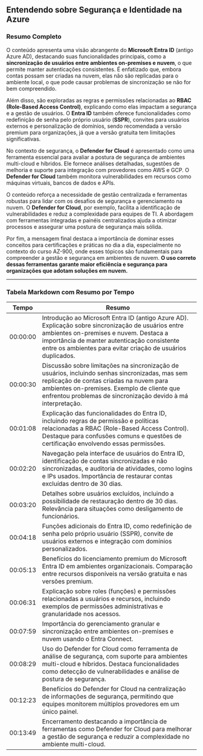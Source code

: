 ## Entendendo sobre Segurança e Identidade na Azure

### Resumo Completo

O conteúdo apresenta uma visão abrangente do **Microsoft Entra ID** (antigo Azure AD), destacando suas funcionalidades principais, como a **sincronização de usuários entre ambientes on-premises e nuvem**, o que permite manter autenticações consistentes. É enfatizado que, embora contas possam ser criadas na nuvem, elas não são replicadas para o ambiente local, o que pode causar problemas de sincronização se não for bem compreendido.

Além disso, são exploradas as regras e permissões relacionadas ao **RBAC (Role-Based Access Control)**, explicando como elas impactam a segurança e a gestão de usuários. O **Entra ID** também oferece funcionalidades como redefinição de senha pelo próprio usuário (**SSPR**), convites para usuários externos e personalização de domínios, sendo recomendada a versão premium para organizações, já que a versão gratuita tem limitações significativas.

No contexto de segurança, o **Defender for Cloud** é apresentado como uma ferramenta essencial para avaliar a postura de segurança de ambientes multi-cloud e híbridos. Ele fornece análises detalhadas, sugestões de melhoria e suporte para integração com provedores como AWS e GCP. O **Defender for Cloud** também monitora vulnerabilidades em recursos como máquinas virtuais, bancos de dados e APIs.

O conteúdo reforça a necessidade de gestão centralizada e ferramentas robustas para lidar com os desafios de segurança e gerenciamento na nuvem. O **Defender for Cloud**, por exemplo, facilita a identificação de vulnerabilidades e reduz a complexidade para equipes de TI. A abordagem com ferramentas integradas e painéis centralizados ajuda a otimizar processos e assegurar uma postura de segurança mais sólida.

Por fim, a mensagem final destaca a importância de dominar esses conceitos para certificações e práticas no dia a dia, especialmente no contexto do curso AZ-900, onde esses tópicos são fundamentais para compreender a gestão e segurança em ambientes de nuvem. **O uso correto dessas ferramentas garante maior eficiência e segurança para organizações que adotam soluções em nuvem.**

---

### Tabela Markdown com Resumo por Tempo

| **Tempo**    | **Resumo**                                                                                                                                                                                                                                                                             |
|--------------|-----------------------------------------------------------------------------------------------------------------------------------------------------------------------------------------------------------------------------------------------------------------------------------------|
| 00:00:00     | Introdução ao Microsoft Entra ID (antigo Azure AD). Explicação sobre sincronização de usuários entre ambientes on-premises e nuvem. Destaca a importância de manter autenticação consistente entre os ambientes para evitar criação de usuários duplicados.                                |
| 00:00:30     | Discussão sobre limitações na sincronização de usuários, incluindo senhas sincronizadas, mas sem replicação de contas criadas na nuvem para ambientes on-premises. Exemplo de cliente que enfrentou problemas de sincronização devido à má interpretação.                                    |
| 00:01:08     | Explicação das funcionalidades do Entra ID, incluindo regras de permissão e políticas relacionadas a RBAC (Role-Based Access Control). Destaque para confusões comuns e questões de certificação envolvendo essas permissões.                                                               |
| 00:02:20     | Navegação pela interface de usuários do Entra ID, identificação de contas sincronizadas e não sincronizadas, e auditoria de atividades, como logins e IPs usados. Importância de restaurar contas excluídas dentro de 30 dias.                                                             |
| 00:03:20     | Detalhes sobre usuários excluídos, incluindo a possibilidade de restauração dentro de 30 dias. Relevância para situações como desligamento de funcionários.                                                                                                                             |
| 00:04:18     | Funções adicionais do Entra ID, como redefinição de senha pelo próprio usuário (SSPR), convite de usuários externos e integração com domínios personalizados.                                                                                                                            |
| 00:05:13     | Benefícios do licenciamento premium do Microsoft Entra ID em ambientes organizacionais. Comparação entre recursos disponíveis na versão gratuita e nas versões premium.                                                                                                                |
| 00:06:31     | Explicação sobre roles (funções) e permissões relacionadas a usuários e recursos, incluindo exemplos de permissões administrativas e granularidade nos acessos.                                                                                                                        |
| 00:07:59     | Importância do gerenciamento granular e sincronização entre ambientes on-premises e nuvem usando o Entra Connect.                                                                                                                                                                     |
| 00:08:29     | Uso do Defender for Cloud como ferramenta de análise de segurança, com suporte para ambientes multi-cloud e híbridos. Destaca funcionalidades como detecção de vulnerabilidades e análise de postura de segurança.                                                                    |
| 00:12:23     | Benefícios do Defender for Cloud na centralização de informações de segurança, permitindo que equipes monitorem múltiplos provedores em um único painel.                                                                                                                             |
| 00:13:49     | Encerramento destacando a importância de ferramentas como Defender for Cloud para melhorar a gestão de segurança e reduzir a complexidade no ambiente multi-cloud.                                                                                                                    |
